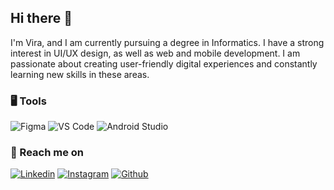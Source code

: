 ## Hi there 👋

I'm Vira, and I am currently pursuing a degree in Informatics. I have a strong interest in UI/UX design, as well as web and mobile development. I am passionate about creating user-friendly digital experiences and constantly learning new skills in these areas.<br>

### 🖥 Tools
![Figma](https://img.shields.io/badge/figma-%23F24E1E.svg?style=for-the-badge&logo=figma&logoColor=white)
![VS Code](https://img.shields.io/badge/VS_Code-%23007ACC.svg?style=for-the-badge&logo=visual-studio-code&logoColor=white)
![Android Studio](https://img.shields.io/badge/Android_Studio-%33CC5A.svg?style=for-the-badge&logo=android-studio&logoColor=white)<br>


<!--### Tech Stack

### Github Statistic
<p align="left">
<a href="[https://github.com/virasare]">
  <img height="120em" src="https://github-readme-stats-eight-theta.vercel.app/api?username=virasare&show_icons=true&theme=algolia&include_all_commits=true&count_private=true"/>
  <img height="120em" src="https://github-readme-stats-eight-theta.vercel.app/api/top-langs/?username=virasare&layout=compact&langs_count=8&theme=algolia"/>
</a>
</p>-->

### 📧 Reach me on

[![Linkedin](https://img.shields.io/badge/virasare%20-%230077B5.svg?&style=for-the-badge&logo=linkedin&logoColor=white)](https://www.linkedin.com/in/virasare)
[![Instagram](https://img.shields.io/badge/vira_sare%20-%23E4405F.svg?&style=for-the-badge&logo=Instagram&logoColor=white)](https://www.linkedin.com/in/vira-sare-730840252/)
[![Github](https://img.shields.io/badge/virasare%20-%23121011.svg?&style=for-the-badge&logo=github&logoColor=white)](https://github.com/virasare)

<!--
**virasare/virasare** is a ✨ _special_ ✨ repository because its `README.md` (this file) appears on your GitHub profile.

Here are some ideas to get you started:

- 🔭 I’m currently working on ...
- 🌱 I’m currently learning ...
- 👯 I’m looking to collaborate on ...
- 🤔 I’m looking for help with ...
- 💬 Ask me about ...
- 📫 How to reach me: ...
- 😄 Pronouns: ...
- ⚡ Fun fact: ...
-->
